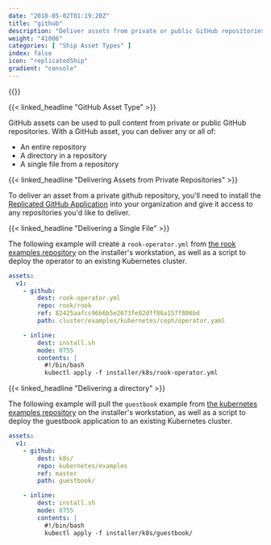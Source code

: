 ```yaml
---
date: "2018-05-02T01:19:20Z"
title: "github"
description: "Deliver assets from private or public GitHub repositories"
weight: "41006"
categories: [ "Ship Asset Types" ]
index: false
icon: "replicatedShip"
gradient: "console"
---
```


{{<legacynotice>}}

{{< linked_headline "GitHub Asset Type" >}}

GitHub assets can be used to pull content from private or public GitHub repositories. With a GitHub asset, you can deliver any or all of:

- An entire repository
- A directory in a repository
- A single file from a repository

{{< linked_headline "Delivering Assets from Private Repositories" >}}

To deliver an asset from a private github repository, you'll need to install the [Replicated GitHub Application](https://github.com/apps/replicated) into your organization and give it access to any repositories you'd like to deliver.


{{< linked_headline "Delivering a Single File" >}}

The following example will create a `rook-operator.yml` from [the rook examples repository](https://github.com/rook/rook/blob/master/cluster/examples/kubernetes/ceph/operator.yaml) on the installer's workstation, as well as a script to deploy the operator to an existing Kubernetes cluster.

```yaml
assets:
  v1:
    - github:
        dest: rook-operator.yml
        repo: rook/rook
        ref: 82425aafcc96b6b5e2673fe82dff86a157f806bd
        path: cluster/examples/kubernetes/ceph/operator.yaml

    - inline:
        dest: install.sh
        mode: 0755
        contents: |
          #!/bin/bash
          kubectl apply -f installer/k8s/rook-operator.yml
```

{{< linked_headline "Delivering a directory" >}}

The following example will pull the `guestbook` example from [the kubernetes examples repository](https://github.com/kubernetes/examples/tree/master/guestbook) on the installer's workstation, as well as a script to deploy the guestbook application to an existing Kubernetes cluster.

```yaml
assets:
  v1:
    - github:
        dest: k8s/
        repo: kubernetes/examples
        ref: master
        path: guestbook/

    - inline:
        dest: install.sh
        mode: 0755
        contents: |
          #!/bin/bash
          kubectl apply -f installer/k8s/guestbook/
```
